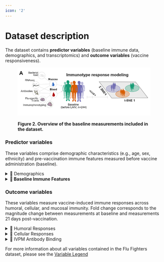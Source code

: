 ```yaml
---
icon: '2'
---
```


# Dataset description

The dataset contains **predictor variables** (baseline immune data, demographics, and transcriptomics) and **outcome variables** (vaccine responsiveness).

<figure><img src="../../.gitbook/assets/baseline predictive modeling overview.png" alt=""><figcaption><p> <strong>Figure 2. Overview of the baseline measurements included in the dataset.</strong></p></figcaption></figure>

### Predictor variables

These variables comprise demographic characteristics (e.g., age, sex, ethnicity) and pre-vaccination immune features measured before vaccine administration (baseline).

<details>

<summary><span data-gb-custom-inline data-tag="emoji" data-code="1f465">👥</span> Demographics</summary>



* `subid1`: Unique participant ID.
* `sex` (🔵/🔴): Biological sex (`M` or `F`).

- `z_score_continuous`: Weight-for-height Z-score (nutritional status).
- `year`: Year of sample collection (2017 or 2018).

</details>

<details>

<summary><strong>🧬 Baseline Immune Features</strong></summary>



* **Blood Transcriptomics**: Pathway activity captured by **Gene Ontology (GO)** terms, e.g., `blood_baseline_go.0006415` (translation).

- **Nasal Transcriptomics**: Pathway activity in nasal samples, e.g., `nasal_baseline_go.0006968` (defense response to virus).

* **Immune Cell Subsets**:
  * `v0_mdcs`: Myeloid dendritic cells (mDCs).
  * `v0_pdcs`: Plasmacytoid dendritic cells (pDCs).
  * `v0_classical_monocytes`, `v0_intermediate_monocytes`, `v0_nonclassical_monocytes`: Monocyte subsets.
* **T cell Cytokine Production:**
  * `v0_cd4` : Measure of cytokine production by CD4+ T cells in response to influenza antigens
  * `v0_cd8` : Measure of cytokine production by CD8+ T cells in response to influenza antigens
  * Further classified by cytokines measured (`ifng`, `il2`) cells and the associated influenza strains (`h3`, `hmnp`, `hab`, `bmnp`)
    * ie. `h1_v0_cd4_ifng`,  `h3_v0_cd4_il2`

- **Viral and Bacterial Load**:
  * `v0_resp_virus_positive`: Presence of 14 different respiratory viruses (flu, adenoviruses, rhinoviruses, coronaviruses, etc.) detected via RT-PCR at baseline.
  * `v0_pneumo_ng_log10copies_ul`: Nasal _Streptococcus pneumoniae_ density (log10 copies per µL).
- **Nutrition Status:**
  * `z_score_continuous`: Weight-for-height Z-score (nutritional status).

</details>

### Outcome variables

These variables measure vaccine-induced immune responses across humoral, cellular, and mucosal immunity. Fold change corresponds to the magnitude change between measurements at baseline and measurements 21 days post-vaccination.

<details>

<summary><span data-gb-custom-inline data-tag="emoji" data-code="1f9ea">🧪</span> Humoral Responses</summary>



* `h1_hai_gmt_fold_change`: Responsiveness in HAI titers for H1N1 (serum antibody response blocking virus-host interaction).

- `h3_hai_gmt_fold_change`: Responsiveness in HAI titers for H3N2.

* `ph1n1_ha_iga_fold_change`: Responsiveness in mucosal IgA binding to H1N1 hemagglutinin.

</details>

<details>

<summary><span data-gb-custom-inline data-tag="emoji" data-code="1f9eb">🧫</span> Cellular Responses</summary>

Fold change response variables for T-cell cytokine levels:

* Classified by cytokines measured (`ifng`, `il2`) cells and the associated influenza strains (`h1`, `h3`, `hmnp`, `hab`, `bmnp`)

- All CD4+ T cell fold change responses: `h1_cd4_ifng_fold_change`, `h1_cd4_il2_fold_change`, `h3_cd4_ifng_fold_change`, `h3_cd4_il2_fold_change`, `hmnp_cd4_ifng_fold_change`, `hmnp_cd4_il2_fold_change`, `hab_cd4_ifng_fold_change`, `hab_cd4_il2_fold_change`, `bmnp_cd4_ifng_fold_change`, `bmnp_cd4_il2_fold_change`
- All CD8+ T cell fold change responses: `h1_cd8_ifng_fold_change`, `h1_cd8_il2_fold_change` , `h3_cd8_ifng_fold_change`, `h3_cd8_il2_fold_change` , `hmnp_cd8_ifng_fold_change`, `hmnp_cd8_il2_fold_change` , `hab_cd8_ifng_fold_change`, `hab_cd8_il2_fold_change` , `bmnp_cd8_ifng_fold_change`, `bmnp_cd8_il2_fold_change`

</details>

<details>

<summary><span data-gb-custom-inline data-tag="emoji" data-code="1f9f2">🧲</span> IVPM Antibody Binding</summary>

`nc99_ivpm_h1_fold_change`: Responsiveness in antibody binding to HA from A/New Caledonia/20/1999, measured using a high-throughput HA microarray platform which allows to test the presence of antibodies that can bind vaccine-formulated influenza strains and historical and drifted influenza strains not included in the vaccine formulation.

</details>

For more information about all variables contained in the Flu Fighters dataset, please see the [Variable Legend](variable-legend.md)
